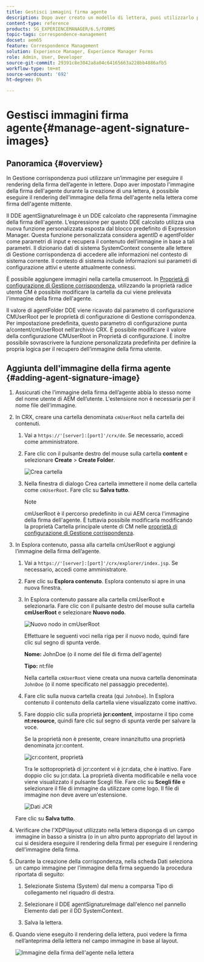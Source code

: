 ```yaml
---
title: Gestisci immagini firma agente
description: Dopo aver creato un modello di lettera, puoi utilizzarlo per creare corrispondenza in AEM Forms gestendo dati, contenuto e allegati.
content-type: reference
products: SG_EXPERIENCEMANAGER/6.5/FORMS
topic-tags: correspondence-management
docset: aem65
feature: Correspondence Management
solution: Experience Manager, Experience Manager Forms
role: Admin, User, Developer
source-git-commit: 29391c8e3042a8a04c64165663a228bb4886afb5
workflow-type: tm+mt
source-wordcount: '692'
ht-degree: 0%

---
```


# Gestisci immagini firma agente{#manage-agent-signature-images}

## Panoramica {#overview}

In Gestione corrispondenza puoi utilizzare un’immagine per eseguire il rendering della firma dell’agente in lettere. Dopo aver impostato l&#39;immagine della firma dell&#39;agente durante la creazione di una lettera, è possibile eseguire il rendering dell&#39;immagine della firma dell&#39;agente nella lettera come firma dell&#39;agente mittente.

Il DDE agentSignatureImage è un DDE calcolato che rappresenta l&#39;immagine della firma dell&#39;agente. L’espressione per questo DDE calcolato utilizza una nuova funzione personalizzata esposta dal blocco predefinito di Expression Manager. Questa funzione personalizzata considera agentID e agentFolder come parametri di input e recupera il contenuto dell’immagine in base a tali parametri. Il dizionario dati di sistema SystemContext consente alle lettere di Gestione corrispondenza di accedere alle informazioni nel contesto di sistema corrente. Il contesto di sistema include informazioni sui parametri di configurazione attivi e utente attualmente connessi.

È possibile aggiungere immagini nella cartella cmuserroot. In [Proprietà di configurazione di Gestione corrispondenza](/help/forms/using/cm-configuration-properties.md), utilizzando la proprietà radice utente CM è possibile modificare la cartella da cui viene prelevata l&#39;immagine della firma dell&#39;agente.

Il valore di agentFolder DDE viene ricavato dal parametro di configurazione CMUserRoot per le proprietà di configurazione di Gestione corrispondenza. Per impostazione predefinita, questo parametro di configurazione punta a/content/cmUserRoot nell’archivio CRX. È possibile modificare il valore della configurazione CMUserRoot in Proprietà di configurazione.
È inoltre possibile sovrascrivere la funzione personalizzata predefinita per definire la propria logica per il recupero dell’immagine della firma utente.

## Aggiunta dell&#39;immagine della firma agente {#adding-agent-signature-image}

1. Assicurati che l’immagine della firma dell’agente abbia lo stesso nome del nome utente di AEM dell’utente. L&#39;estensione non è necessaria per il nome file dell&#39;immagine.
1. In CRX, creare una cartella denominata `cmUserRoot` nella cartella dei contenuti.

   1. Vai a `https://'[server]:[port]'/crx/de`. Se necessario, accedi come amministratore.

   1. Fare clic con il pulsante destro del mouse sulla cartella **content** e selezionare **Create** > **Create Folder**.

      ![Crea cartella](assets/1_createnode_cmuserroot.png)

   1. Nella finestra di dialogo Crea cartella immettere il nome della cartella come `cmUserRoot`. Fare clic su **Salva tutto**.

      >[!NOTE]
      >
      >cmUserRoot è il percorso predefinito in cui AEM cerca l&#39;immagine della firma dell&#39;agente. È tuttavia possibile modificarla modificando la proprietà Cartella principale utente di CM nelle [proprietà di configurazione di Gestione corrispondenza](/help/forms/using/cm-configuration-properties.md).

1. In Esplora contenuto, passa alla cartella cmUserRoot e aggiungi l’immagine della firma dell’agente.

   1. Vai a `https://'[server]:[port]'/crx/explorer/index.jsp`. Se necessario, accedi come amministratore.
   1. Fare clic su **Esplora contenuto**. Esplora contenuto si apre in una nuova finestra.
   1. In Esplora contenuto passare alla cartella cmUserRoot e selezionarla. Fare clic con il pulsante destro del mouse sulla cartella **cmUserRoot** e selezionare **Nuovo nodo**.

      ![Nuovo nodo in cmUserRoot](assets/2_cmuserroot_newnode.png)

      Effettuare le seguenti voci nella riga per il nuovo nodo, quindi fare clic sul segno di spunta verde.

      **Nome:** JohnDoe (o il nome del file di firma dell&#39;agente)

      **Tipo:** nt:file

      Nella cartella `cmUserRoot` viene creata una nuova cartella denominata `JohnDoe` (o il nome specificato nel passaggio precedente).

   1. Fare clic sulla nuova cartella creata (qui `JohnDoe`). In Esplora contenuto il contenuto della cartella viene visualizzato come inattivo.

   1. Fare doppio clic sulla proprietà **jcr:content**, impostarne il tipo come **nt:resource**, quindi fare clic sul segno di spunta verde per salvare la voce.

      Se la proprietà non è presente, creare innanzitutto una proprietà denominata jcr:content.

      ![jcr:content, proprietà](assets/3_jcrcontentntresource.png)

      Tra le sottoproprietà di jcr:content vi è jcr:data, che è inattivo. Fare doppio clic su jcr:data. La proprietà diventa modificabile e nella voce viene visualizzato il pulsante Scegli file. Fare clic su **Scegli file** e selezionare il file di immagine da utilizzare come logo. Il file di immagine non deve avere un&#39;estensione.

      ![Dati JCR](assets/5_jcrdata.png)

   Fare clic su **Salva tutto**.

1. Verificare che l&#39;XDP\layout utilizzato nella lettera disponga di un campo immagine in basso a sinistra (o in un altro punto appropriato del layout in cui si desidera eseguire il rendering della firma) per eseguire il rendering dell&#39;immagine della firma.
1. Durante la creazione della corrispondenza, nella scheda Dati seleziona un campo immagine per l’immagine della firma seguendo la procedura riportata di seguito:

   1. Selezionate Sistema (System) dal menu a comparsa Tipo di collegamento nel riquadro di destra.

   1. Selezionare il DDE agentSignatureImage dall&#39;elenco nel pannello Elemento dati per il DD SystemContext.

   1. Salva la lettera.

1. Quando viene eseguito il rendering della lettera, puoi vedere la firma nell’anteprima della lettera nel campo immagine in base al layout.

   ![Immagine della firma dell&#39;agente nella lettera](assets/letterwithsignature.png)
